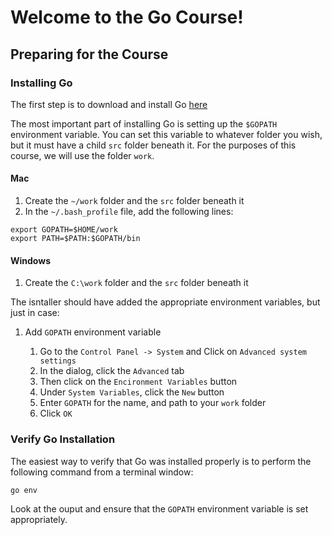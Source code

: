 # Welcome to the Go Course!

## Preparing for the Course

### Installing Go

The first step is to download and install Go [here](https://golang.org/dl/)

The most important part of installing Go is setting up the `$GOPATH` environment variable. You can set this variable to whatever folder you wish, but it must have a child `src` folder beneath it. For the purposes of this course, we will use the folder `work`.

#### Mac

1. Create the `~/work` folder and the `src` folder beneath it
1. In the `~/.bash_profile` file, add the following lines:

```
export GOPATH=$HOME/work
export PATH=$PATH:$GOPATH/bin
```

#### Windows

1. Create the `C:\work` folder and the `src` folder beneath it

The isntaller should have added the appropriate environment variables, but just in case:

1. Add `GOPATH` environment variable

    1. Go to the `Control Panel -> System` and Click on `Advanced system settings`
    1. In the dialog, click the `Advanced` tab
    1. Then click on the `Encironment Variables` button
    1. Under `System Variables`, click the `New` button
    1. Enter `GOPATH` for the name, and path to your `work` folder
    1. Click `OK`

### Verify Go Installation

The easiest way to verify that Go was installed properly is to perform the following command from a terminal window:

```
go env
```

Look at the ouput and ensure that the `GOPATH` environment variable is set appropriately.